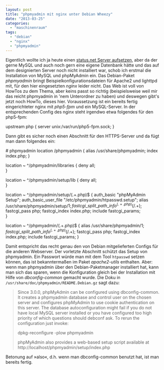 ```yaml
---
layout: post
title: "phpmyadmin mit nginx unter Debian Wheezy"
date: "2013-03-25"
categories: 
  - "maschinenraum"
tags: 
  - "debian"
  - "nginx"
  - "phpmyadmin"
---
```


Eigentlich wollte ich ja heute einen [status.net Server aufsetzen](http://status.net/), aber da der gerne MySQL und auch noch gern eine eigene Datenbank hätte und das auf dem designierten Server noch nicht installiert war, schob ich erstmal die Installation von MySQL und phpMyAdmin ein. Das Debian-Paket _phpmyadmin_ bringt Beispielkonfigurationsdateien für Apache2 und lighttpd mit, für den hier eingesetzten _nginx_ leider nicht. Das Web ist voll von HowTos zu dem Thema, aber keins passt so richtig (beispielsweise weil mir das reicht phpmyadmin in 'nem Unterordner zu haben) und deswegen gibt's jetzt noch HowTo, dieses hier. Voraussetzung ist ein bereits fertig eingerichteter nginx mit _php5-fpm_ und ein MySQL-Server. In der entsprechenden Config des nginx steht irgendwo etwa folgendes für den php5-fpm:

upstream php {
    server unix:/var/run/php5-fpm.sock;
}

Dann gibt es sicher noch einen Abschnitt für den HTTPS-Server und da fügt man dann folgendes ein:

\# phpmyadmin
location /phpmyadmin {
    alias   /usr/share/phpmyadmin;
    index   index.php;
}

location ~ ^/phpmyadmin/libraries {
    deny all;   
}

location ~ ^/phpmyadmin/setup/lib {
    deny all;  
}

location ~ ^/phpmyadmin/setup/(.+.php)$ {
     auth\_basic              "phpMyAdmin Setup";
     auth\_basic\_user\_file    "/etc/phpmyadmin/htpasswd.setup";
     alias                   /usr/share/phpmyadmin/setup/$1;
     fastcgi\_split\_path\_info ^(.+.php)(/.+)$;
     fastcgi\_pass            php;
     fastcgi\_index           index.php;
     include                 fastcgi\_params;   
}

location ~ ^/phpmyadmin/(.+.php)$ {
    alias                   /usr/share/phpmyadmin/$1;
    fastcgi\_split\_path\_info ^(.+.php)(/.+)$;
    fastcgi\_pass            php;
    fastcgi\_index           index.php;
    include                 fastcgi\_params;
}

Damit entspricht das recht genau den von Debian mitgelieferten Configs für die anderen Webserver. Der vorletzte Abschnitt schützt das Setup von phpmyadmin. Ein Passwort würde man mit dem Tool `htpasswd` setzen können, das ist bekanntermaßen im Paket _apache2-utils_ enthalten. Aber: wenn man phpmyadmin über den Debian-Paketmanager installiert hat, kann man sich das sparen, wenn die Konfiguration gleich bei der Installation mit Hilfe von _dbconfig-common_ gemacht wurde. Die Doku in `/usr/share/doc/phpmyadmin/README.Debian.gz` sagt dazu:

> Since 3.0.0, phpMyAdmin can be configured using dbconfig-common. It creates a phpmyadmin database and control user on the chosen server and configures phpMyAdmin to use cookie authentication on this server. The database autoconfiguration might fail if you do not have local MySQL server installed or you have configured too high priority of which questions should debconf ask. To rerun the configuration just invoke:
> 
> dpkg-reconfigure -plow phpmyadmin
> 
> phpMyAdmin also provides a web-based setup script available at http://localhost/phpmyadmin/setup/index.php

Betonung auf »also«, d.h. wenn man dbconfig-common benutzt hat, ist man bereits fertig.
